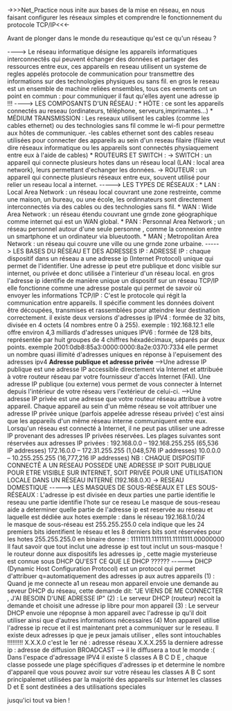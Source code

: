 ->>>Net_Practice nous inite aux bases de la mise en réseau, en nous faisant configurer les réseaux simples et comprendre le fonctionnement du protocole TCP/IP<<<-


  Avant de plonger dans le monde du reseautique qu'est ce qu'un réseau ?
  
  
  ----> Le réseau informatique désigne les appareils informatiques interconnectês qui peuvent échanger des données et partager des ressources entre eux,
         ces appareils en reseau utilisent un systeme de regles appelés protocole de communication pour transmettre des informations sur des technologies physiques ou sans fil.
         en gros le reseau est un ensemble de machine reliées ensembles, tous ces eements ont un point en commun : pour communiquer il faut qu'elles ayent une adresse ip !!!
   ----> LES COMPOSANTS D'UN RÉSEAU :
         * HÔTE : ce sont les appareils connectés au reseau (ordinateurs, téléphone, serveurs,imprimantes...)
         * MÉDIUM TRANSMISSION : Les reseaux utilisent les cables (comme les cables ethernet) ou des technologies sans fil comme le wi-fi pour permettre aux hôtes de communiquer.
           -les cables ethernet sont des cables reseau utilisées pour connecter des appareils au sein d'un reseau filaire (filaire veut dire réseaux informatique ou les appareils sont connectés physiaquement entre eux à l'aide de cables)
         * ROUTEURS ET SWITCH : 
           -> SWITCH : un appareil qui connecte plusieurs hotes dans un réseau local (LAN : local area network), leurs permettant d'echanger les données.
           -> ROUTEUR : un appareil qui connecte plusieurs réseaux entre eux, souvent utilisé pour relier un reseau local a internet.
  -----> LES TYPES DE RÉSEAUX :
        * LAN : Local Area Network : un réseau local couvrant une zone restreinte, comme une maison, un bureau, ou une école, les ordinnateurs sont directement interconnectés via des cables ou des technologies sans fil.
        * WAN : Wide Area Network : un réseau étendu couvrant une grnde zone géographique comme internet qui est un WAN global.
        * PAN : Personnal Area Network ; un réseau personnel autour d'une seule personne , comme la connexion entre un smartphone et un ordinateur via blueutooth.
        * MAN ; Metropolitan Area Network : un réseau qui couvre une ville ou une grnde zone urbaine.
  -----> LES BASES DU RÉSEAU ET DES ADRESSES IP :
        ADRESSE IP : chaque dispositif dans un réseau a une adresse ip (Internet Protocol) unique qui permet de l'identifier.
                     Une adresse ip peut etre publique et donc visible sur internet, ou privée et donc utilisée a l'interieur d'un réseau  local.
                     en gros l'adresse ip identifie de manière unique un dispositif sur un réseau TCP/IP
                     elle fonctionne comme une adresse postale qui permet de savoir où envoyer les informations
                     TCP/IP : C'est le protocole qui régit la communication entre appareils. Il spécifie comment les données doivent être découpées, transmises et rassemblées pour atteindre leur destination correctement.
                     il existe deux versions d'adresses ip
                     IPV4 : formée de 32 bits, divisée en 4 octets (4 nombres entre 0 à 255). exemple : 192.168.12.1 elle offre environ 4,3 milliards d'adresses uniques
                     IPV6 : formée de 128 bits, représentée par huit groupes de 4 chiffres héxadécimaux, séparés par deux points. exemple 2001:0db8:85a3:0000:0000:8a2e:0370:7334
                     elle permet un nombre quasi illimité d'adresses uniques en réponse à l'epuisement des adresses ipv4
                              **Adresse publique et adresse privée**
                     -->Une adresse IP publique est une adresse IP accessible directement via Internet et attribuée à votre routeur réseau par votre fournisseur d'accès Internet (FAI).
                     Une adresse IP publique (ou externe) vous permet de vous connecter à Internet depuis l'intérieur de votre réseau vers l'extérieur de celui-ci.
                     -->Une adresse IP privée est une adresse que votre routeur réseau attribue à votre appareil.
                     Chaque appareil au sein d'un même réseau se voit attribuer une adresse IP privée unique (parfois appelée adresse réseau privée)
                     c'est ainsi que les appareils d'un même réseau interne communiquent entre eux.
                     Lorsqu'un réseau est connecté à Internet, il ne peut pas utiliser une adresse IP provenant des adresses IP privées réservées.
                     Les plages suivantes sont réservées aux adresses IP privées :
                           192.168.0.0 – 192.168.255.255 (65,536 IP addresses)
                            172.16.0.0 – 172.31.255.255   (1,048,576 IP addresses)
                            10.0.0.0 – 10.255.255.255     (16,777,216 IP addresses)
      NB : CHAQUE DISPOSITIF CONNECTÊ A UN RESEAU POSSEDE UNE ADRESSE IP SOIT PUBLIQUE POUR ETRE VISIBLE SUR INTERNET, SOIT PRIVÉE POUR UNE UTILISATION LOCALE DANS UN RÉSEAU INTERNE (192.168.0.X) -> RESEAU DOMESTIQUE
-----> LES MASQUES DE SOUS-RÉSEAUX ET LES SOUS-RÉSEAUX :
      L'adresse ip est divisée en deux parties
        une partie identifie le reseau
        une partie identifie l'hote sur ce reseau
      Le masque de sous-reseau aide a determiner quelle partie de l'adresse ip est reservée au réseau et laquelle est dédiée aux hotes 
      exemple : dans le réseau 192.168.1.0/24  
                le masque de sous-réseau est 255.255.255.0
                cela indique que les 24 premiers bits identifient le réseau et les 8 derniers bits sont réservées pour les hotes
                255.255.255.0 en binaire donne : 11111111.11111111.11111111.00000000
  Il faut savoir que tout inclut une adresse ip est tout inclut un sous-masque ! 
  le routeur donne aux dispositifs les adresses ip , cette magie mysterieuse est connue sous DHCP 
  QU'EST CE QUE LE DHCP ??????
  ----->   DHCP (Dynamic Host Configuration Protocol) est un protocol qui permet d'attribuer q=automatiquement des adresses ip aux autres appareils
  (1) : Quand je me connecte a1 un reseau mon appareil envoie une demande au seveur DHCP du réseau, cette demande dit: "JE VIENS DE ME CONNECTER , J'AI BESOIN D'UNE ADRESSE IP"
  (2) : Le serveur DHCP (routeur) recoit la demande et choisit une adresse ip libre pour mon appareil
  (3) : Le serveur DHCP envoie une répopnse à mon appareil avec l'adresse ip qu'il doit utiliser ainsi que d'autres informations nécessaires
  (4) Mon appareil utilise l'adresse ip recue et il est maintenant pret a communiquer sur le reseau.
  Il existe deux adresses ip que je peux jamais utiliser , elles sont intouchables !!!!!!!!! 
  X.X.X.0 c'est le 1er né : adresse réseau
  X.X.X.255 la derniere adresse ip : adresse de diffusion BROADCAST --> il le diffusera a tout le monde :(
  Dans l'espace d'adressage IPV4 il existe 5 classes A B C D E , chaque classe possede une plage spécifiques d'adresses ip et determine le nombre d'appareil que vous pouvez avoir sur votre réseau
  les classes A B C sont principalemet utilisées par la majorité des appareils sur Internet 
  les classes D et E sont destinées a des utilisations speciales
  
                                                                                              
jusqu'ici tout va bien !
